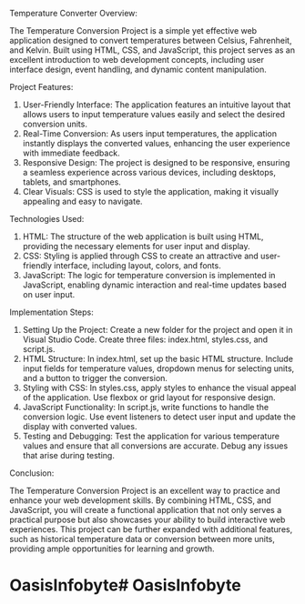 Temperature Converter
Overview:

The Temperature Conversion Project is a simple yet effective web application designed to convert temperatures between Celsius, Fahrenheit, and Kelvin. Built using HTML, CSS, and JavaScript, this project serves as an excellent introduction to web development concepts, including user interface design, event handling, and dynamic content manipulation.

Project Features:

1. User-Friendly Interface: The application features an intuitive layout that allows users to input temperature values easily and select the desired conversion units.
2. Real-Time Conversion: As users input temperatures, the application instantly displays the converted values, enhancing the user experience with immediate feedback.
3. Responsive Design: The project is designed to be responsive, ensuring a seamless experience across various devices, including desktops, tablets, and smartphones.
4. Clear Visuals: CSS is used to style the application, making it visually appealing and easy to navigate.

Technologies Used:

1. HTML: The structure of the web application is built using HTML, providing the necessary elements for user input and display.
2. CSS: Styling is applied through CSS to create an attractive and user-friendly interface, including layout, colors, and fonts.
3. JavaScript: The logic for temperature conversion is implemented in JavaScript, enabling dynamic interaction and real-time updates based on user input.

Implementation Steps:
1. Setting Up the Project: Create a new folder for the project and open it in Visual Studio Code. Create three files: index.html, styles.css, and script.js.
2. HTML Structure: In index.html, set up the basic HTML structure. Include input fields for temperature values, dropdown menus for selecting units, and a button to trigger the conversion.
3. Styling with CSS: In styles.css, apply styles to enhance the visual appeal of the application. Use flexbox or grid layout for responsive design.
4. JavaScript Functionality: In script.js, write functions to handle the conversion logic. Use event listeners to detect user input and update the display with converted values.
5. Testing and Debugging: Test the application for various temperature values and ensure that all conversions are accurate. Debug any issues that arise during testing.

Conclusion:

The Temperature Conversion Project is an excellent way to practice and enhance your web development skills. By combining HTML, CSS, and JavaScript, you will create a functional application that not only serves a practical purpose but also showcases your ability to build interactive web experiences. This project can be further expanded with additional features, such as historical temperature data or conversion between more units, providing ample opportunities for learning and growth.
# OasisInfobyte# OasisInfobyte
